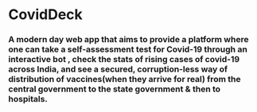 # CovidDeck

### A modern day web app that aims to provide a platform where one can take a self-assessment test for Covid-19 through an interactive bot , check the stats of rising cases of covid-19 across India, and see a secured, corruption-less way of distribution of vaccines(when they arrive for real) from the central government to the state government & then to hospitals.

